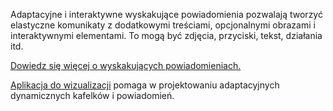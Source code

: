 ﻿Adaptacyjne i interaktywne wyskakujące powiadomienia pozwalają tworzyć elastyczne komunikaty z dodatkowymi treściami, opcjonalnymi obrazami i interaktywnymi elementami. To mogą być zdjęcia, przyciski, tekst, działania itd.

[Dowiedz się więcej o wyskakujących powiadomieniach.](https://docs.microsoft.com/en-us/windows/uwp/controls-and-patterns/tiles-and-notifications-adaptive-interactive-toasts)

[Aplikacja do wizualizacji](https://docs.microsoft.com/en-us/windows/uwp/controls-and-patterns/tiles-and-notifications-notifications-visualizer) pomaga w projektowaniu adaptacyjnych dynamicznych kafelków i powiadomień.

